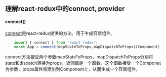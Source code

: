 ## 理解react-redux中的connect, provider

#### connect()

[connect](https://github.com/LPink777/Deep-understanding-of-react-redux/blob/master/connect.js?1526569104077)是react-redux提供的方法，用于生成容器组件。

```javascript
    import { connect } from 'react-redux';
    const App = connect(mapStateToProps,mapDispatchToProps)(Component)
```
connect方法接受两个参数mapStateToProps，mapDispatchToProps分别将state和dispatch转换为props，返回值是一个函数，这个函数接受一个Componet为参数，props属性将添加到Component上，从而生成一个容器组件。